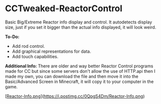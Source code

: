 # CCTweaked-ReactorControl
Basic Big/Extreme Reactor info display and control. It autodetects display size, just if you set it bigger than the actual info displayed, it will look weird.

**To-Do:**
- Add rod control.
- Add graphical representations for data.
- Add touch capabilities.

**Additional Info:**
There are older and way better Reactor Control programs made for CC but since some servers don't allow the use of HTTP.api then I made my own, you can download the file and then move it into the Basic/Advanced Screen in Minecraft, it will copy it to your computer in the game.

[[Reactor-Info.png](https://postimg.cc/R6Vb5XPV)](https://i.postimg.cc/0QpgS4Dm/Reactor-Info.png)
